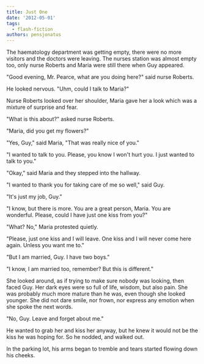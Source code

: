 ```yaml
---
title: Just One
date: '2012-05-01'
tags:
  - flash-fiction
authors: pensjonatus
---
```


The haematology department was getting empty, there were no more visitors and
the doctors were leaving. The nurses station was almost empty too, only nurse
Roberts and Maria were still there when Guy appeared.

<!-- truncate -->

"Good evening, Mr. Pearce, what are you doing here?" said nurse Roberts.

He looked nervous. "Uhm, could I talk to Maria?"

Nurse Roberts looked over her shoulder, Maria gave her a look which was a
mixture of surprise and fear.

"What is this about?" asked nurse Roberts.

"Maria, did you get my flowers?"

"Yes, Guy," said Maria, "That was really nice of you."

"I wanted to talk to you. Please, you know I won't hurt you. I just wanted to
talk to you."

"Okay," said Maria and they stepped into the hallway.

"I wanted to thank you for taking care of me so well," said Guy.

"It's just my job, Guy."

"I know, but there is more. You are a great person, Maria. You are wonderful.
Please, could I have just one kiss from you?"

"What? No," Maria protested quietly.

"Please, just one kiss and I will leave. One kiss and I will never come here
again. Unless you want me to."

"But I am married, Guy. I have two boys."

"I know, I am married too, remember? But this is different."

She looked around, as if trying to make sure nobody was looking, then faced Guy.
Her dark eyes were so full of life, wisdom, but also pain. She was probably much
more mature than he was, even though she looked younger. She did not dare smile,
nor frown, nor express any emotion when she spoke the next words.

"No, Guy. Leave and forget about me."

He wanted to grab her and kiss her anyway, but he knew it would not be the kiss
he was hoping for. So he nodded, and walked out.

In the parking lot, his arms began to tremble and tears started flowing down his
cheeks.
